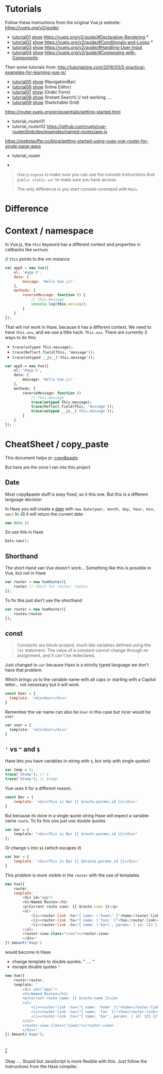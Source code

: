 # Tutorials

Follow these instructions from the original Vue.js website: <https://vuejs.org/v2/guide/>


- [tutorial01](tutorial01) [show](http://htmlpreview.github.io/?https://github.com/MatthijsKamstra/Vue.hx/blob/master/example/tutorial01/bin/index.html) <https://vuejs.org/v2/guide/#Declarative-Rendering> *
- [tutorial02](tutorial02) [show](http://htmlpreview.github.io/?https://github.com/MatthijsKamstra/Vue.hx/blob/master/example/tutorial02/bin/index.html) <https://vuejs.org/v2/guide/#Conditionals-and-Loops> *
- [tutorial03](tutorial03) [show](http://htmlpreview.github.io/?https://github.com/MatthijsKamstra/Vue.hx/blob/master/example/tutorial03/bin/index.html) <https://vuejs.org/v2/guide/#Handling-User-Input>
- [tutorial04](tutorial04) [show](http://htmlpreview.github.io/?https://github.com/MatthijsKamstra/Vue.hx/blob/master/example/tutorial04/bin/index.html) <https://vuejs.org/v2/guide/#Composing-with-Components>


Then some tutorials from: <http://tutorialzine.com/2016/03/5-practical-examples-for-learning-vue-js/>

- [tutorial05](tutorial05) [show](http://htmlpreview.github.io/?https://github.com/MatthijsKamstra/Vue.hx/blob/master/example/tutorial05/bin/index.html) (NavigationBar)
- [tutorial06](tutorial06) [show](http://htmlpreview.github.io/?https://github.com/MatthijsKamstra/Vue.hx/blob/master/example/tutorial06/bin/index.html) (Inline Editor)
- [tutorial07](tutorial07) [show](http://htmlpreview.github.io/?https://github.com/MatthijsKamstra/Vue.hx/blob/master/example/tutorial07/bin/index.html) (Order Form)
- [tutorial08](tutorial08) [show](http://htmlpreview.github.io/?https://github.com/MatthijsKamstra/Vue.hx/blob/master/example/tutorial08/bin/index.html) (Instant Search) // not working ....
- [tutorial09](tutorial09) [show](http://htmlpreview.github.io/?https://github.com/MatthijsKamstra/Vue.hx/blob/master/example/tutorial09/bin/index.html) (Switchable Grid)


<https://router.vuejs.org/en/essentials/getting-started.html>

- tutorial_router01
- tutorial_router02 <https://github.com/vuejs/vue-router/blob/dev/examples/named-routes/app.js>



<https://mattstauffer.co/blog/getting-started-using-vues-vue-router-for-single-page-apps>

- tutorial_router



*
> Use `@:expose` to make sure you can use the console instructions
> And `public static var` to make sure you have access.
>
> The only difference is you start console command with `Main`.

# Difference


# Context / namespace
In Vue.js, the `this` keyword has a different context and properties in callbacks like `methods`

// `this` points to the vm instance

```js
var app5 = new Vue({
	el: '#app-5',
	data: {
		message: 'Hello Vue.js!'
	},
	methods: {
		reverseMessage: function () {
			// this.message
			console.log(this.message);
		}
	}
});
```

That will not work in Haxe, because it has a different context.
We need to have `this.xxx`, and we use a little hack: `This.xxx`.
There are currently 3 ways to do this:

- `trace(untyped This.message);`
- `trace(Reflect.field(This, 'message'));`
- `trace(untyped __js__('this.message'));`

```haxe
var app5 = new Vue({
	el: '#app-5',
	data: {
		message: 'Hello Vue.js!'
	},
	methods: {
		reverseMessage: function ()
			// this.message
			trace(untyped This.message);
			trace(Reflect.field(This, 'message'));
			trace(untyped __js__('this.message'));
		}
	}
});

```


# CheatSheet / copy_paste

This document helps je: [copy&paste](https://github.com/MatthijsKamstra/haxejs/blob/master/haxejs/copy_paste.md)

But here are the once I ran into this project


## Date

Most copy&paste stuff is easy fixed, so it this one.
But this is a different language decision

In Haxe you will create a [date](http://api.haxe.org/Date.html) with `new Date(year, month, day, hour, min, sec)`
In JS it will return the current date

```js
new Date ()
```

So use this in Haxe

```haxe
Date.now();
```

## Shorthand

The short-hand van Vue doesn't work...
Something like this is possible in Vue, but not in Haxe

```js
var router = new VueRouter({
	routes // short for routes: routes
});
```

To fix this just don't use the shorthand

```haxe
var router = new VueRouter({
	routes:routes
});
```


## const

> Constants are block-scoped, much like variables defined using the `let` statement. The value of a constant cannot change through re-assignment, and it can't be redeclared.

Just changed to `var` because Haxe is a strictly typed language we don't have that problem.

Which brings us to the variable name with all caps or starting with a Capital letter... not necessary but it will work.

```js
const User = {
  template: '<div>User</div>'
}
```

Remember the var name can also be `User` in this case but nicer would be `user`

```haxe
var user = {
  template: '<div>User</div>'
}
```

## `'` vs `"` and `$`

Haxe lets you have variables in string with `$`, but only with single quotes!


```haxe
var temp = 3;
trace('$temp'); // 3
trace("$temp"); // $temp
```

Vue uses it for a different reason.

```js
const Bar = {
	template: '<div>This is Bar {{ $route.params.id }}</div>'
}
```

But because its done in a single quote string Haxe will expect a variable name `route`.
To fix this one just use double quotes

```haxe
var bar = {
	template: "<div>This is Bar {{ $route.params.id }}</div>"
};
```

Or change `$` into `$$` (which escapes it)

```js
var bar = {
	template: '<div>This is Bar {{ $$route.params.id }}</div>'
}
```



This problem is more visible in the `router` with the use of templates

```js
new Vue({
	router,
	template: '
		<div id="app">
		<h1>Named Routes</h1>
		<p>Current route name: {{ $route.name }}</p>
		<ul>
			<li><router-link :to="{ name: \'home\' }">home</router-link></li>
			<li><router-link :to="{ name: \'foo\' }">foo</router-link></li>
			<li><router-link :to="{ name: \'bar\', params: { id: 123 }}">bar</router-link></li>
		</ul>
		<router-view class="view"></router-view>
		</div>'
}).$mount('#app')
```

would become in Haxe

- change template to double quotes: " .... "
- escape double quotes `"`

```haxe
new Vue({
	router:router,
	template: "
		<div id=\"app\">
		<h1>Named Routes</h1>
		<p>Current route name: {{ $route.name }}</p>
		<ul>
			<li><router-link :to=\"{ name: 'home' }\">home</router-link></li>
			<li><router-link :to=\"{ name: 'foo' }\">foo</router-link></li>
			<li><router-link :to=\"{ name: 'bar', params: { id: 123 }}\">bar</router-link></li>
		</ul>
		<router-view class=\"view\"></router-view>
		</div>"
}).$mount('#app');
```


## ;

Okay .... Stupid but JavaScript is more flexible with this. Just follow the instructions from the Haxe compiler.
